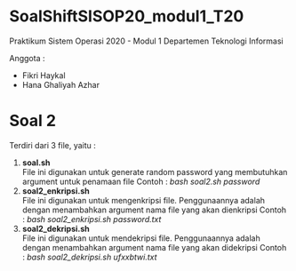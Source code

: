 # SoalShiftSISOP20_modul1_T20
Praktikum Sistem Operasi 2020 - Modul 1
Departemen Teknologi Informasi

Anggota :
- Fikri Haykal
- Hana Ghaliyah Azhar

# Soal 2
Terdiri dari 3 file, yaitu :
1. <b>soal.sh</b><br />
   File ini digunakan untuk generate random password yang membutuhkan argument untuk penamaan file
   Contoh : <i>bash soal2.sh password</i>
2. <b>soal2_enkripsi.sh</b><br />
   File ini digunakan untuk mengenkripsi file. Penggunaannya adalah dengan menambahkan argument nama file yang akan dienkripsi
   Contoh : <i>bash soal2_enkripsi.sh password.txt</i>
3. <b>soal2_dekripsi.sh</b><br />
   File ini digunakan untuk mendekripsi file. Penggunaannya adalah dengan menambahkan argument nama file yang akan didekripsi
   Contoh : <i>bash soal2_dekripsi.sh ufxxbtwi.txt</i>
